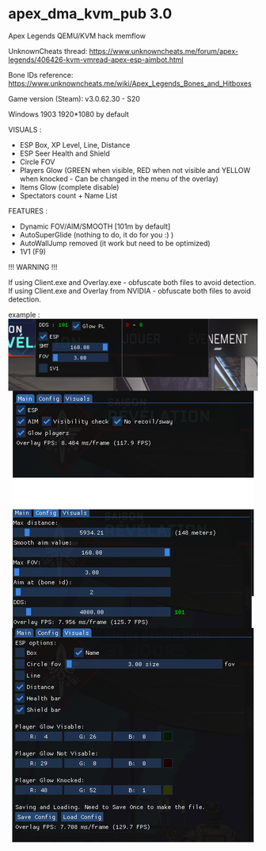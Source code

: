 # apex_dma_kvm_pub 3.0
 Apex Legends QEMU/KVM hack memflow

UnknownCheats thread: https://www.unknowncheats.me/forum/apex-legends/406426-kvm-vmread-apex-esp-aimbot.html

Bone IDs reference: https://www.unknowncheats.me/wiki/Apex_Legends_Bones_and_Hitboxes

Game version (Steam): v3.0.62.30 - S20

Windows 1903
1920*1080 by default

VISUALS :
 - ESP Box, XP Level, Line, Distance
 - ESP Seer Health and Shield
 - Circle FOV
 - Players Glow (GREEN when visible, RED when not visible and YELLOW when knocked - Can be changed in the menu of the overlay)
 - Items Glow (complete disable)
 - Spectators count + Name List

FEATURES :
 - Dynamic FOV/AIM/SMOOTH [101m by default]
 - AutoSuperGlide (nothing to do, it do for you :) )
 - AutoWallJump removed (it work but need to be optimized)
 - 1V1 (F9)

!!! WARNING !!!

If using Client.exe and Overlay.exe - obfuscate both files to avoid detection.
If using Client.exe and Overlay from NVIDIA - obfuscate both files to avoid detection.

example : <img src="https://github.com/albatror/adkv/blob/master/demo/Demo1.png" style="display: block; margin: auto;" />
          <img src="https://github.com/albatror/adkv/blob/master/demo/Demo2.png" style="display: block; margin: auto;" />
          <img src="https://github.com/albatror/adkv/blob/master/demo/Demo3.png" style="display: block; margin: auto;" />
          <img src="https://github.com/albatror/adkv/blob/master/demo/Demo4.png" style="display: block; margin: auto;" />
